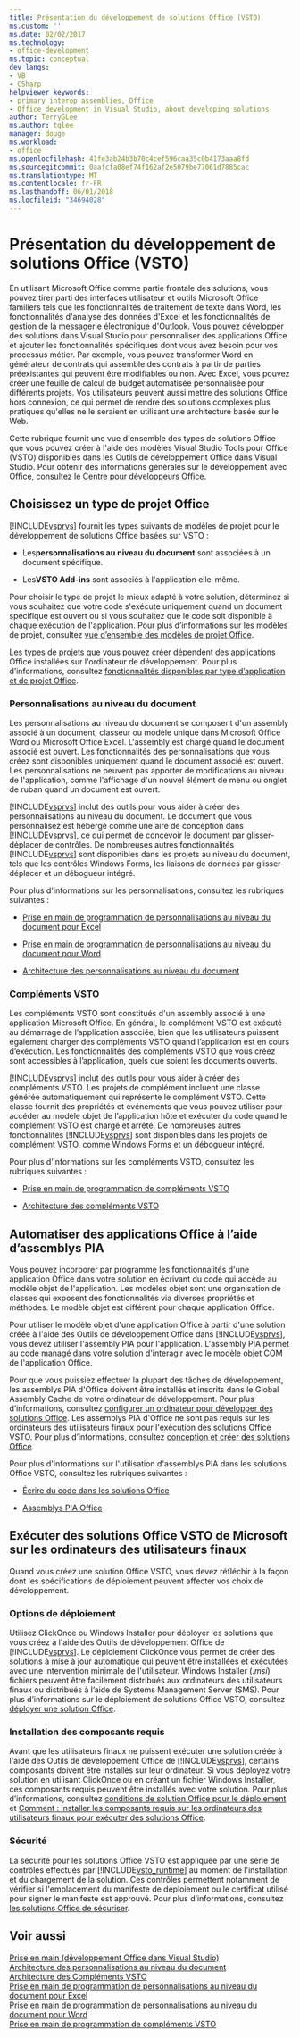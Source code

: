 ```yaml
---
title: Présentation du développement de solutions Office (VSTO)
ms.custom: ''
ms.date: 02/02/2017
ms.technology:
- office-development
ms.topic: conceptual
dev_langs:
- VB
- CSharp
helpviewer_keywords:
- primary interop assemblies, Office
- Office development in Visual Studio, about developing solutions
author: TerryGLee
ms.author: tglee
manager: douge
ms.workload:
- office
ms.openlocfilehash: 41fe3ab24b3b70c4cef596caa35c0b4173aaa8fd
ms.sourcegitcommit: 0aafcfa08ef74f162af2e5079be77061d7885cac
ms.translationtype: MT
ms.contentlocale: fr-FR
ms.lasthandoff: 06/01/2018
ms.locfileid: "34694028"
---
```

# <a name="office-solutions-development-overview-vsto"></a>Présentation du développement de solutions Office (VSTO)
  En utilisant Microsoft Office comme partie frontale des solutions, vous pouvez tirer parti des interfaces utilisateur et outils Microsoft Office familiers tels que les fonctionnalités de traitement de texte dans Word, les fonctionnalités d'analyse des données d'Excel et les fonctionnalités de gestion de la messagerie électronique d'Outlook. Vous pouvez développer des solutions dans Visual Studio pour personnaliser des applications Office et ajouter les fonctionnalités spécifiques dont vous avez besoin pour vos processus métier. Par exemple, vous pouvez transformer Word en générateur de contrats qui assemble des contrats à partir de parties préexistantes qui peuvent être modifiables ou non. Avec Excel, vous pouvez créer une feuille de calcul de budget automatisée personnalisée pour différents projets. Vos utilisateurs peuvent aussi mettre des solutions Office hors connexion, ce qui permet de rendre des solutions complexes plus pratiques qu'elles ne le seraient en utilisant une architecture basée sur le Web.  
  
 Cette rubrique fournit une vue d'ensemble des types de solutions Office que vous pouvez créer à l'aide des modèles Visual Studio Tools pour Office (VSTO) disponibles dans les Outils de développement Office dans Visual Studio. Pour obtenir des informations générales sur le développement avec Office, consultez le [Centre pour développeurs Office](https://dev.office.com/).  
  
## <a name="choose-an-office-project-type"></a>Choisissez un type de projet Office  
 [!INCLUDE[vsprvs](../sharepoint/includes/vsprvs-md.md)] fournit les types suivants de modèles de projet pour le développement de solutions Office basées sur VSTO :  
  
-   Les**personnalisations au niveau du document** sont associées à un document spécifique.  
  
-   Les**VSTO Add-ins** sont associés à l'application elle-même.  
  
 Pour choisir le type de projet le mieux adapté à votre solution, déterminez si vous souhaitez que votre code s'exécute uniquement quand un document spécifique est ouvert ou si vous souhaitez que le code soit disponible à chaque exécution de l'application. Pour plus d’informations sur les modèles de projet, consultez [vue d’ensemble des modèles de projet Office](../vsto/office-project-templates-overview.md).  
  
 Les types de projets que vous pouvez créer dépendent des applications Office installées sur l'ordinateur de développement. Pour plus d’informations, consultez [fonctionnalités disponibles par type d’application et de projet Office](../vsto/features-available-by-office-application-and-project-type.md).  
  
### <a name="document-level-customizations"></a>Personnalisations au niveau du document  
 Les personnalisations au niveau du document se composent d'un assembly associé à un document, classeur ou modèle unique dans Microsoft Office Word ou Microsoft Office Excel. L'assembly est chargé quand le document associé est ouvert. Les fonctionnalités des personnalisations que vous créez sont disponibles uniquement quand le document associé est ouvert. Les personnalisations ne peuvent pas apporter de modifications au niveau de l'application, comme l'affichage d'un nouvel élément de menu ou onglet de ruban quand un document est ouvert.  
  
 [!INCLUDE[vsprvs](../sharepoint/includes/vsprvs-md.md)] inclut des outils pour vous aider à créer des personnalisations au niveau du document. Le document que vous personnalisez est hébergé comme une aire de conception dans [!INCLUDE[vsprvs](../sharepoint/includes/vsprvs-md.md)], ce qui permet de concevoir le document par glisser-déplacer de contrôles. De nombreuses autres fonctionnalités [!INCLUDE[vsprvs](../sharepoint/includes/vsprvs-md.md)] sont disponibles dans les projets au niveau du document, tels que les contrôles Windows Forms, les liaisons de données par glisser-déplacer et un débogueur intégré.  
  
 Pour plus d'informations sur les personnalisations, consultez les rubriques suivantes :  
  
-   [Prise en main de programmation de personnalisations au niveau du document pour Excel](../vsto/getting-started-programming-document-level-customizations-for-excel.md)  
  
-   [Prise en main de programmation de personnalisations au niveau du document pour Word](../vsto/getting-started-programming-document-level-customizations-for-word.md)  
  
-   [Architecture des personnalisations au niveau du document](../vsto/architecture-of-document-level-customizations.md)  
  
### <a name="vsto-add-ins"></a>Compléments VSTO  
 Les compléments VSTO sont constitués d'un assembly associé à une application Microsoft Office. En général, le complément VSTO est exécuté au démarrage de l’application associée, bien que les utilisateurs puissent également charger des compléments VSTO quand l’application est en cours d’exécution. Les fonctionnalités des compléments VSTO que vous créez sont accessibles à l’application, quels que soient les documents ouverts.  
  
 [!INCLUDE[vsprvs](../sharepoint/includes/vsprvs-md.md)] inclut des outils pour vous aider à créer des compléments VSTO. Les projets de complément incluent une classe générée automatiquement qui représente le complément VSTO. Cette classe fournit des propriétés et événements que vous pouvez utiliser pour accéder au modèle objet de l’application hôte et exécuter du code quand le complément VSTO est chargé et arrêté. De nombreuses autres fonctionnalités [!INCLUDE[vsprvs](../sharepoint/includes/vsprvs-md.md)] sont disponibles dans les projets de complément VSTO, comme Windows Forms et un débogueur intégré.  
  
 Pour plus d’informations sur les compléments VSTO, consultez les rubriques suivantes :  
  
-   [Prise en main de programmation de compléments VSTO](../vsto/getting-started-programming-vsto-add-ins.md)  
  
-   [Architecture des compléments VSTO](../vsto/architecture-of-vsto-add-ins.md)  
  
## <a name="automate-office-applications-by-using-primary-interop-assemblies"></a>Automatiser des applications Office à l’aide d’assemblys PIA  
 Vous pouvez incorporer par programme les fonctionnalités d'une application Office dans votre solution en écrivant du code qui accède au modèle objet de l'application. Les modèles objet sont une organisation de classes qui exposent des fonctionnalités via diverses propriétés et méthodes. Le modèle objet est différent pour chaque application Office.  
  
 Pour utiliser le modèle objet d'une application Office à partir d'une solution créée à l'aide des Outils de développement Office dans [!INCLUDE[vsprvs](../sharepoint/includes/vsprvs-md.md)], vous devez utiliser l'assembly PIA pour l'application. L'assembly PIA permet au code managé dans votre solution d'interagir avec le modèle objet COM de l'application Office.  
  
 Pour que vous puissiez effectuer la plupart des tâches de développement, les assemblys PIA d'Office doivent être installés et inscrits dans le Global Assembly Cache de votre ordinateur de développement. Pour plus d’informations, consultez [configurer un ordinateur pour développer des solutions Office](../vsto/configuring-a-computer-to-develop-office-solutions.md). Les assemblys PIA d'Office ne sont pas requis sur les ordinateurs des utilisateurs finaux pour l'exécution des solutions Office VSTO. Pour plus d’informations, consultez [conception et créer des solutions Office](../vsto/designing-and-creating-office-solutions.md).  
  
 Pour plus d'informations sur l'utilisation d'assemblys PIA dans les solutions Office VSTO, consultez les rubriques suivantes :  
  
-   [Écrire du code dans les solutions Office](../vsto/writing-code-in-office-solutions.md)  
  
-   [Assemblys PIA Office](../vsto/office-primary-interop-assemblies.md)  
  
## <a name="run-microsoft-vsto-office-solutions-on-end-user-computers"></a>Exécuter des solutions Office VSTO de Microsoft sur les ordinateurs des utilisateurs finaux  
 Quand vous créez une solution Office VSTO, vous devez réfléchir à la façon dont les spécifications de déploiement peuvent affecter vos choix de développement.  
  
### <a name="deployment-options"></a>Options de déploiement  
 Utilisez ClickOnce ou Windows Installer pour déployer les solutions que vous créez à l'aide des Outils de développement Office de [!INCLUDE[vsprvs](../sharepoint/includes/vsprvs-md.md)]. Le déploiement ClickOnce vous permet de créer des solutions à mise à jour automatique qui peuvent être installées et exécutées avec une intervention minimale de l'utilisateur. Windows Installer (*.msi*) fichiers peuvent être facilement distribués aux ordinateurs des utilisateurs finaux ou distribués à l’aide de Systems Management Server (SMS). Pour plus d’informations sur le déploiement de solutions Office VSTO, consultez [déployer une solution Office](../vsto/deploying-an-office-solution.md).  
  
### <a name="install-prerequisites"></a>Installation des composants requis  
 Avant que les utilisateurs finaux ne puissent exécuter une solution créée à l'aide des Outils de développement Office de [!INCLUDE[vsprvs](../sharepoint/includes/vsprvs-md.md)], certains composants doivent être installés sur leur ordinateur. Si vous déployez votre solution en utilisant ClickOnce ou en créant un fichier Windows Installer, ces composants requis peuvent être installés avec votre solution. Pour plus d’informations, consultez [conditions de solution Office pour le déploiement](http://msdn.microsoft.com/en-us/9f672809-43a3-40a1-9057-397ce3b5126e) et [Comment : installer les composants requis sur les ordinateurs des utilisateurs finaux pour exécuter des solutions Office](http://msdn.microsoft.com/en-us/74dd2c52-838f-4abf-b2b4-4d7b0c2a0a98).  
  
### <a name="security"></a>Sécurité  
 La sécurité pour les solutions Office VSTO est appliquée par une série de contrôles effectués par [!INCLUDE[vsto_runtime](../vsto/includes/vsto-runtime-md.md)] au moment de l'installation et du chargement de la solution. Ces contrôles permettent notamment de vérifier si l'emplacement du manifeste de déploiement ou le certificat utilisé pour signer le manifeste est approuvé. Pour plus d’informations, consultez [les solutions Office de sécuriser](../vsto/securing-office-solutions.md).  
  
## <a name="see-also"></a>Voir aussi  
 [Prise en main &#40;développement Office dans Visual Studio&#41;](../vsto/getting-started-office-development-in-visual-studio.md)   
 [Architecture des personnalisations au niveau du document](../vsto/architecture-of-document-level-customizations.md)   
 [Architecture des Compléments VSTO](../vsto/architecture-of-vsto-add-ins.md)   
 [Prise en main de programmation de personnalisations au niveau du document pour Excel](../vsto/getting-started-programming-document-level-customizations-for-excel.md)   
 [Prise en main de programmation de personnalisations au niveau du document pour Word](../vsto/getting-started-programming-document-level-customizations-for-word.md)   
 [Prise en main de programmation de compléments VSTO](../vsto/getting-started-programming-vsto-add-ins.md)  
  
  